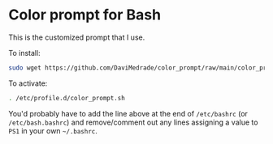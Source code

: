 # Color prompt for Bash

This is the customized prompt that I use.

To install:

```bash
sudo wget https://github.com/DaviMedrade/color_prompt/raw/main/color_prompt.sh -O/etc/profile.d/color_prompt.sh
```

To activate:

```bash
. /etc/profile.d/color_prompt.sh
```

You'd probably have to add the line above at the end of `/etc/bashrc` (or `/etc/bash.bashrc`) and remove/comment out any lines assigning a value to `PS1` in your own `~/.bashrc`.

